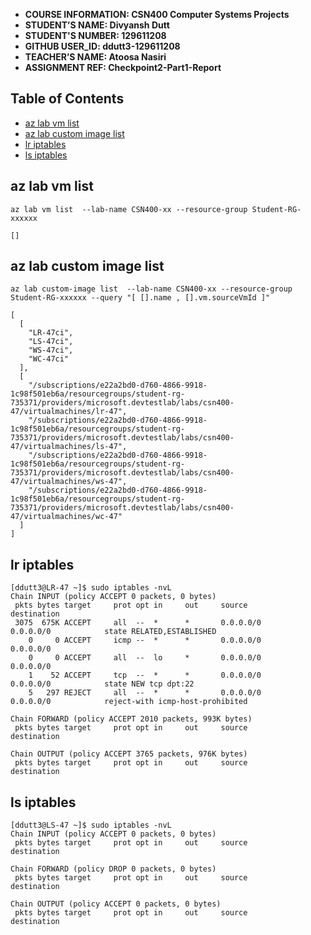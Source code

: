 - **COURSE INFORMATION: CSN400 Computer Systems Projects**
- **STUDENT’S NAME: Divyansh Dutt** 
- **STUDENT'S NUMBER: 129611208**
- **GITHUB USER_ID: ddutt3-129611208**
- **TEACHER’S NAME: Atoosa Nasiri**
- **ASSIGNMENT REF: Checkpoint2-Part1-Report**

## Table of Contents
-  [az lab vm list](#az-lab-vm-list)
-  [az lab custom image list](#az-lab-custom-image-list)
-  [lr iptables](#lr-iptables)
-  [ls iptables](#ls-iptables)


##  az lab vm list

`az lab vm list  --lab-name CSN400-xx --resource-group Student-RG-xxxxxx`

`[]`

## az lab custom image list

`az lab custom-image list  --lab-name CSN400-xx --resource-group Student-RG-xxxxxx --query "[ [].name , [].vm.sourceVmId ]" `

```
[
  [
    "LR-47ci",
    "LS-47ci",
    "WS-47ci",
    "WC-47ci"
  ],
  [
    "/subscriptions/e22a2bd0-d760-4866-9918-1c98f501eb6a/resourcegroups/student-rg-735371/providers/microsoft.devtestlab/labs/csn400-47/virtualmachines/lr-47",
    "/subscriptions/e22a2bd0-d760-4866-9918-1c98f501eb6a/resourcegroups/student-rg-735371/providers/microsoft.devtestlab/labs/csn400-47/virtualmachines/ls-47",
    "/subscriptions/e22a2bd0-d760-4866-9918-1c98f501eb6a/resourcegroups/student-rg-735371/providers/microsoft.devtestlab/labs/csn400-47/virtualmachines/ws-47",
    "/subscriptions/e22a2bd0-d760-4866-9918-1c98f501eb6a/resourcegroups/student-rg-735371/providers/microsoft.devtestlab/labs/csn400-47/virtualmachines/wc-47"
  ]
]
```

## lr iptables

```
[ddutt3@LR-47 ~]$ sudo iptables -nvL
Chain INPUT (policy ACCEPT 0 packets, 0 bytes)
 pkts bytes target     prot opt in     out     source               destination
 3075  675K ACCEPT     all  --  *      *       0.0.0.0/0            0.0.0.0/0            state RELATED,ESTABLISHED
    0     0 ACCEPT     icmp --  *      *       0.0.0.0/0            0.0.0.0/0
    0     0 ACCEPT     all  --  lo     *       0.0.0.0/0            0.0.0.0/0
    1    52 ACCEPT     tcp  --  *      *       0.0.0.0/0            0.0.0.0/0            state NEW tcp dpt:22
    5   297 REJECT     all  --  *      *       0.0.0.0/0            0.0.0.0/0            reject-with icmp-host-prohibited

Chain FORWARD (policy ACCEPT 2010 packets, 993K bytes)
 pkts bytes target     prot opt in     out     source               destination

Chain OUTPUT (policy ACCEPT 3765 packets, 976K bytes)
 pkts bytes target     prot opt in     out     source               destination
 ```



## ls iptables

```
[ddutt3@LS-47 ~]$ sudo iptables -nvL
Chain INPUT (policy ACCEPT 0 packets, 0 bytes)
 pkts bytes target     prot opt in     out     source               destination

Chain FORWARD (policy DROP 0 packets, 0 bytes)
 pkts bytes target     prot opt in     out     source               destination

Chain OUTPUT (policy ACCEPT 0 packets, 0 bytes)
 pkts bytes target     prot opt in     out     source               destination
```
